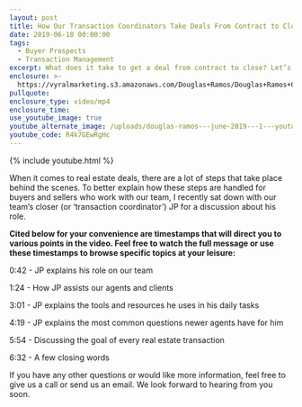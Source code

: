 ```yaml
---
layout: post
title: How Our Transaction Coordinators Take Deals From Contract to Close
date: 2019-06-18 00:00:00
tags:
  - Buyer Prospects
  - Transaction Management
excerpt: What does it take to get a deal from contract to close? Let’s discuss.
enclosure: >-
  https://vyralmarketing.s3.amazonaws.com/Douglas+Ramos/Douglas+Ramos+Century+21+_+How+Our+Transaction+Coordinators+Take+Deals+From+Contract+to+Close+(1).mp4
pullquote:
enclosure_type: video/mp4
enclosure_time:
use_youtube_image: true
youtube_alternate_image: /uploads/douglas-ramos---june-2019---1---youtube.jpg
youtube_code: R4k7GEwRgHc
---
```


{% include youtube.html %}

When it comes to real estate deals, there are a lot of steps that take place behind the scenes. To better explain how these steps are handled for buyers and sellers who work with our team, I recently sat down with our team’s closer (or ‘transaction coordinator’) JP for a discussion about his role.&nbsp;

**Cited below for your convenience are timestamps that will direct you to various points in the video. Feel free to watch the full message or use these timestamps to browse specific topics at your leisure:&nbsp;**

0:42 - JP explains his role on our team

1:24 - How JP assists our agents and clients

3:01 - JP explains the tools and resources he uses in his daily tasks

4:19 - JP explains the most common questions newer agents have for him&nbsp;

5:54 - Discussing the goal of every real estate transaction

6:32 - A few closing words&nbsp;

If you have any other questions or would like more information, feel free to give us a call or send us an email. We look forward to hearing from you soon.<br>&nbsp;